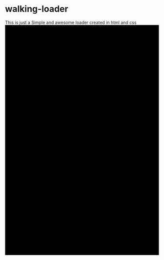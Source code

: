 # walking-loader
This is just a Simple and awesome loader created in html and css
<img src="preview.gif"/>
